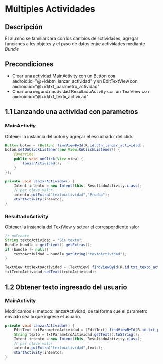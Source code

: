 # Múltiples Actividades

## Descripción

El alumno se familiarizará con los cambios de actividades, agregar funciones a los objetos y el paso de datos entre actividades mediante *Bundle*

## Precondiciones

- Crear una actividad MainActivity con un Button con android:id="@+id/btn_lanzar_actividad" y un EditTextView con android:id="@+id/txt_parametro_actividad"
- Crear una segunda actividad ResultadoActivity con un TextView con android:id="@+id/txt_texto_actividad"

## 1.1 Lanzando una actividad con parametros

### MainActivity

Obtener la instancia del boton y agregar el escuchador del click

```java
Button boton = (Button) findViewById(R.id.btn_lanzar_actividad);
boton.setOnClickListener(new View.OnClickListener() {
    @Override
    public void onClick(View view) {
        lanzarActividad();
    }
});

private void lanzarActividad() {
    Intent intento = new Intent(this, ResultadoActivity.class);
    // par clave valor
    intento.putExtra("textoActividad","Prueba");
    startActivity(intento);
}

```

### ResultadoActivity

Obtener la instancia del TextView y setear el correspondiente valor

```java
// onCreate
String textoActividad = "Sin texto";
Bundle bundle = getIntent().getExtras(); 
if (bundle != null){
    textoActividad = bundle.getString("textoActividad"); 
}

TextView txtTextoActividad = (TextView) findViewById(R.id.txt_texto_actividad);
txtTextoActividad.setText(textoActividad);
```

## 1.2 Obtener texto ingresado del usuario

### MainActivity

Modificamos el metodo: lanzarActividad, de tal forma que el parametro enviado sea lo que ingrese el usuario.

```java
private void lanzarActividad() {
    EditText txtParametroActividad = (EditText) findViewById(R.id.txt_parametro_actividad);
    String texto = txtParametroActividad.getText().toString();
    Intent intento = new Intent(this, ResultadoActivity.class);
    // par clave valor
    intento.putExtra("textoActividad",texto);
    startActivity(intento);
}

```
